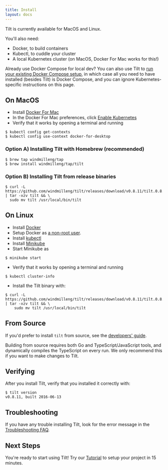 ```yaml
---
title: Install
layout: docs
---
```


Tilt is currently available for MacOS and Linux.

You'll also need:

- Docker, to build containers
- Kubectl, to cuddle your cluster
- A local Kubernetes cluster (on MacOS, Docker For Mac works for this!)


Already use Docker Compose for local dev? You can also use Tilt to [run your existing Docker Compose setup](docker_compose.html), in which case all you need to have installed (besides Tilt) is Docker Compose, and you can ignore Kubernetes-specific instructions on this page.

On MacOS
--------

- Install [Docker For Mac](https://docs.docker.com/docker-for-mac/install/)
- In the Docker For Mac preferences, click [Enable Kubernetes](https://docs.docker.com/docker-for-mac/#kubernetes)
- Verify that it works by opening a terminal and running

```
$ kubectl config get-contexts
$ kubectl config use-context docker-for-desktop
```

### Option A) Installing Tilt with Homebrew (recommended)

```
$ brew tap windmilleng/tap
$ brew install windmilleng/tap/tilt
```

### Option B) Installing Tilt from release binaries

```
$ curl -L https://github.com/windmilleng/tilt/releases/download/v0.8.11/tilt.0.8.11.mac.x86_64.tar.gz | tar -xzv tilt && \
  sudo mv tilt /usr/local/bin/tilt
```

On Linux
--------

- Install [Docker](https://docs.docker.com/install/)
- Setup Docker as [a non-root user](https://docs.docker.com/install/linux/linux-postinstall/).
- Install [kubectl](https://kubernetes.io/docs/tasks/tools/install-kubectl/)
- Install [Minikube](https://github.com/kubernetes/minikube#installation)
- Start Minikube as

```
$ minikube start
```

- Verify that it works by opening a terminal and running

```
$ kubectl cluster-info
```

- Install the Tilt binary with:

```
$ curl -L https://github.com/windmilleng/tilt/releases/download/v0.8.11/tilt.0.8.11.linux.x86_64.tar.gz | tar -xzv tilt && \
    sudo mv tilt /usr/local/bin/tilt
```

From Source
-----------

If you'd prefer to install `tilt` from source, see the [developers'
guide](https://github.com/windmilleng/tilt/blob/master/DEVELOPING.md).

Building from source requires both Go and TypeScript/JavaScript tools, and
dynamically compiles the TypeScript on every run. We only recommend this if you
want to make changes to Tilt.

Verifying
---------

After you install Tilt, verify that you installed it correctly with:

```
$ tilt version
v0.8.11, built 2016-06-13
```

Troubleshooting
---------------

If you have any trouble installing Tilt, look for the error message in the
[Troubleshooting FAQ](faq.html#Troubleshooting).


Next Steps
----------

You're ready to start using Tilt! Try our [Tutorial](tutorial.html) to setup your project in 15 minutes.
